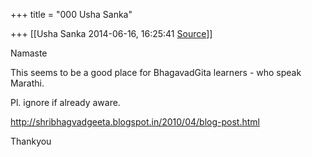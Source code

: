 +++
title = "000 Usha Sanka"

+++
[[Usha Sanka	2014-06-16, 16:25:41 [Source](https://groups.google.com/g/samskrita/c/XrDp-fyRkoE)]]



Namaste

This seems to be a good place for BhagavadGita learners - who speak Marathi.

Pl. ignore if already aware.

<http://shribhagvadgeeta.blogspot.in/2010/04/blog-post.html>

Thankyou


